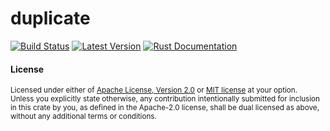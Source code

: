 duplicate
=============================

[![Build Status](https://api.travis-ci.org/Emoun/duplicate.svg?branch=master)](https://travis-ci.org/Emoun/duplicate)
[![Latest Version](https://img.shields.io/crates/v/duplicate.svg)](https://crates.io/crates/duplicate)
[![Rust Documentation](https://img.shields.io/badge/api-rustdoc-blue.svg)](https://docs.rs/duplicate/0.0/duplicate/)


#### License

<sup>
Licensed under either of <a href="LICENSE-APACHE">Apache License, Version
2.0</a> or <a href="LICENSE-MIT">MIT license</a> at your option.
</sup>

<br>

<sub>
Unless you explicitly state otherwise, any contribution intentionally
submitted for inclusion in this crate by you, as defined in the Apache-2.0
license, shall be dual licensed as above, without any additional terms or
conditions.
</sub>

